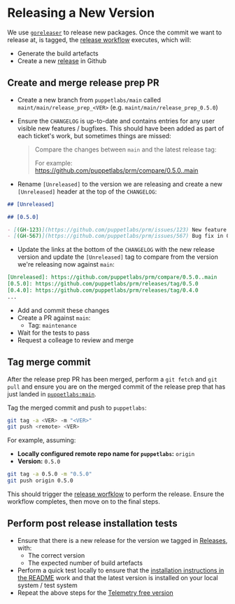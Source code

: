 # Releasing a New Version

We use [`goreleaser`](https://github.com/goreleaser/goreleaser) to release new packages.
Once the commit we want to release at, is tagged, the [release workflow](https://github.com/puppetlabs/prm/blob/main/.github/workflows/release.yml) executes, which will:

- Generate the build artefacts
- Create a new [release](https://github.com/puppetlabs/prm/releases) in Github

## Create and merge release prep PR

- Create a new branch from `puppetlabs/main` called `maint/main/release_prep_<VER>` (e.g. `maint/main/release_prep_0.5.0`)
- Ensure the `CHANGELOG` is up-to-date and contains entries for any user visible new features / bugfixes.
  This should have been added as part of each ticket's work, but sometimes things are missed:

  > Compare the changes between `main` and the latest release tag:
  >
  > For example: https://github.com/puppetlabs/prm/compare/0.5.0..main

- Rename `[Unreleased]` to the version we are releasing and create a new `[Unreleased]` header at the top of the `CHANGELOG`:

```md
## [Unreleased]

## [0.5.0]

- [(GH-123)](https://github.com/puppetlabs/prm/issues/123) New feature in 0.5.0
- [(GH-567)](https://github.com/puppetlabs/prm/issues/567) Bug fix in 0.5.0
```

- Update the links at the bottom of the `CHANGELOG` with the new release version and update the `[Unreleased]` tag to compare from the version we're releasing now against `main`:

```md
[Unreleased]: https://github.com/puppetlabs/prm/compare/0.5.0..main
[0.5.0]: https://github.com/puppetlabs/prm/releases/tag/0.5.0
[0.4.0]: https://github.com/puppetlabs/prm/releases/tag/0.4.0
...
```

- Add and commit these changes
- Create a PR against `main`:
  - Tag: `maintenance`
- Wait for the tests to pass
- Request a colleage to review and merge

## Tag merge commit

After the release prep PR has been merged, perform a `git fetch` and `git pull` and ensure you are on the merged commit of the release prep that has just landed in [`puppetlabs:main`](https://github.com/puppetlabs/prm/commits/main).

Tag the merged commit and push to `puppetlabs`:

```sh
git tag -a <VER> -m "<VER>"
git push <remote> <VER>
```

For example, assuming:

- **Locally configured remote repo name for `puppetlabs`:** `origin`
- **Version:** `0.5.0`

```sh
git tag -a 0.5.0 -m "0.5.0"
git push origin 0.5.0
```

This should trigger the [release worfklow](https://github.com/puppetlabs/prm/actions/workflows/release.yml) to perform the release.
Ensure the workflow completes, then move on to the final steps.

## Perform post release installation tests

- Ensure that there is a new release for the version we tagged in [Releases](https://github.com/puppetlabs/prm/releases), with:
  - The correct version
  - The expected number of build artefacts
- Perform a quick test locally to ensure that the [installation instructions in the README](https://github.com/puppetlabs/prm/blob/main/README.md#installing) work and that the latest version is installed on your local system / test system
- Repeat the above steps for the [Telemetry free version](https://github.com/puppetlabs/prm/blob/main/README.md#installing-telemetry-free-version)
